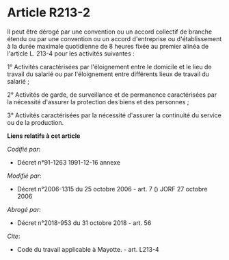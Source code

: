 # Article R213-2

Il peut être dérogé par une convention ou un accord collectif de branche étendu ou par une convention ou un accord
d'entreprise ou d'établissement à la durée maximale quotidienne de 8 heures fixée au premier alinéa de l'article L. 213-4
pour les activités suivantes : 

1° Activités caractérisées par l'éloignement entre le domicile et le lieu de travail du salarié ou par l'éloignement entre
différents lieux de travail du salarié ; 

2° Activités de garde, de surveillance et de permanence caractérisées par la nécessité d'assurer la protection des biens et
des personnes ; 

3° Activités caractérisées par la nécessité d'assurer la continuité du service ou de la production.

**Liens relatifs à cet article**

_Codifié par_:

  - Décret n°91-1263 1991-12-16 annexe

_Modifié par_:

  - Décret n°2006-1315 du 25 octobre 2006 - art. 7 () JORF 27 octobre 2006

_Abrogé par_:

  - Décret n°2018-953 du 31 octobre 2018 - art. 56

_Cite_:

  - Code du travail applicable à Mayotte. - art. L213-4
